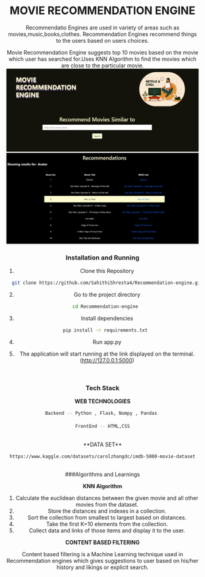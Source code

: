 <center><h1>MOVIE RECOMMENDATION ENGINE</h1><center>

Recommendatio Engines are used in variety of areas such as movies,music,books,clothes. Recommendation Engines recommend things to the users based on users choices.
  
Movie Recommendation Engine suggests top 10 movies based on the movie which user has searched for.Uses KNN Algorithm to find the movies which are close to the particular movie.<br />
<img src="/Readme_images/homepage.jpeg" />
<img src="/Readme_images/Recommendations.jpeg" />
 <br />
  
### Installation and Running

1. Clone this Repository
  
```bash
  git clone https://github.com/SahithiShresta4/Recommendation-engine.git
```
  
2. Go to the project directory

```bash
  cd Recommendation-engine
```
  
3. Install dependencies

```bash
  pip install -r requirements.txt
```
4. Run app.py

5. The application will start running at the link displayed on the terminal. (http://127.0.0.1:5000)

  <br />

### Tech Stack

**WEB TECHNOLOGIES**

```bash
Backend -- Python , Flask, Numpy , Pandas 

FrontEnd -- HTML,CSS
```
<br />
**DATA SET**

```bash
https://www.kaggle.com/datasets/carolzhangdc/imdb-5000-movie-dataset
```
 <br />
###Algorithms and Learnings

**KNN Algorithm**

1. Calculate the euclidean distances between the given movie and all other movies from the dataset.
2. Store the distances and indexes in a collection.
3. Sort the collection from smallest to largest based on distances.
4. Take the first K=10 elements from the collection.
5. Collect data and links of those items and display it to the user.
  

**CONTENT BASED FILTERING**

Content based filtering is a Machine Learning technique used in Recommendation engines which gives suggestions to user based on his/her history and likings or explicit search.


